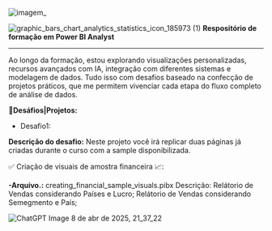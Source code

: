 ![imagem_](https://github.com/user-attachments/assets/c85d46d4-b0c4-4b98-beaa-a0c86d1e9da2)


![graphic_bars_chart_analytics_statistics_icon_185973 (1)](https://github.com/user-attachments/assets/50f69557-2315-4884-b8fd-e36fff28cb63) **Respositório de formação em Power BI Analyst**
***
Ao longo da formação, estou explorando visualizações personalizadas, recursos avançados com IA, integração com diferentes sistemas e modelagem de dados. Tudo isso com desafios baseado na confecção de projetos práticos, que me permitem vivenciar cada etapa do fluxo completo de análise de dados. 

📝**Desáfios|Projetos:**

- Desafio1:

**Descrição do desafio:**  Neste projeto você irá replicar duas páginas já criadas durante o curso com a sample disponibilizada. 

✅ Criação de visuais de amostra financeira 📈:

**-Arquivo.:** creating_financial_sample_visuals.pibx
Descrição: 
Relátorio de Vendas considerando Países e Lucro;
Relátorio de Vendas considerando Semegmento e País;

![ChatGPT Image 8 de abr  de 2025, 21_37_22](https://github.com/user-attachments/assets/3e50c995-0db0-40b2-b318-2e06357c0a96)





